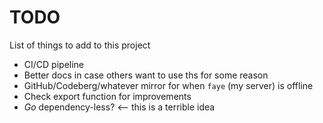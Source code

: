 # TODO
List of things to add to this project

* CI/CD pipeline
* Better docs in case others want to use ths for some reason
* GitHub/Codeberg/whatever mirror for when `faye` (my server) is offline
* Check export function for improvements
* *Go* dependency-less? <-- this is a terrible idea